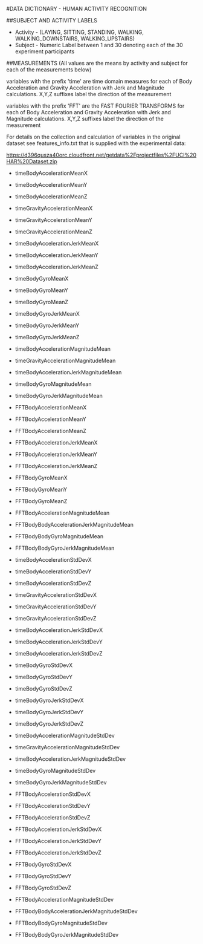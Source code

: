 
#DATA DICTIONARY - HUMAN ACTIVITY RECOGNITION

##SUBJECT AND ACTIVITY LABELS

 - Activity - (LAYING, SITTING, STANDING, WALKING, WALKING_DOWNSTAIRS, WALKING_UPSTAIRS)
 - Subject - Numeric Label between 1 and 30 denoting each of the 30 experiment participants


##MEASUREMENTS (All values are the means by activity and subject for each of the measurements below)

variables with the prefix 'time' are time domain measures for each of Body Acceleration and 
Gravity Acceleration with Jerk and Magnitude calculations. X,Y,Z suffixes label the direction 
of the measurement

variables with the prefix 'FFT' are the FAST FOURIER TRANSFORMS for each of Body Acceleration and 
Gravity Acceleration with Jerk and Magnitude calculations. X,Y,Z suffixes label the direction 
of the measurement

For details on the collection and calculation of variables in the original dataset see
features_info.txt that is supplied with the experimental data:

 https://d396qusza40orc.cloudfront.net/getdata%2Fprojectfiles%2FUCI%20HAR%20Dataset.zip 


 - timeBodyAccelerationMeanX  
 - timeBodyAccelerationMeanY  
 - timeBodyAccelerationMeanZ  

 - timeGravityAccelerationMeanX 
 - timeGravityAccelerationMeanY 
 - timeGravityAccelerationMeanZ 

 - timeBodyAccelerationJerkMeanX 
 - timeBodyAccelerationJerkMeanY
 - timeBodyAccelerationJerkMeanZ

 - timeBodyGyroMeanX
 - timeBodyGyroMeanY
 - timeBodyGyroMeanZ

 - timeBodyGyroJerkMeanX
 - timeBodyGyroJerkMeanY
 - timeBodyGyroJerkMeanZ

 - timeBodyAccelerationMagnitudeMean
 - timeGravityAccelerationMagnitudeMean
 - timeBodyAccelerationJerkMagnitudeMean
 - timeBodyGyroMagnitudeMean
 - timeBodyGyroJerkMagnitudeMean

 - FFTBodyAccelerationMeanX
 - FFTBodyAccelerationMeanY
 - FFTBodyAccelerationMeanZ

 - FFTBodyAccelerationJerkMeanX
 - FFTBodyAccelerationJerkMeanY
 - FFTBodyAccelerationJerkMeanZ

 - FFTBodyGyroMeanX
 - FFTBodyGyroMeanY
 - FFTBodyGyroMeanZ

 - FFTBodyAccelerationMagnitudeMean
 - FFTBodyBodyAccelerationJerkMagnitudeMean
 - FFTBodyBodyGyroMagnitudeMean
 - FFTBodyBodyGyroJerkMagnitudeMean

 - timeBodyAccelerationStdDevX
 - timeBodyAccelerationStdDevY
 - timeBodyAccelerationStdDevZ

 - timeGravityAccelerationStdDevX
 - timeGravityAccelerationStdDevY
 - timeGravityAccelerationStdDevZ

 - timeBodyAccelerationJerkStdDevX
 - timeBodyAccelerationJerkStdDevY
 - timeBodyAccelerationJerkStdDevZ

 - timeBodyGyroStdDevX
 - timeBodyGyroStdDevY
 - timeBodyGyroStdDevZ

 - timeBodyGyroJerkStdDevX
 - timeBodyGyroJerkStdDevY
 - timeBodyGyroJerkStdDevZ

 - timeBodyAccelerationMagnitudeStdDev
 - timeGravityAccelerationMagnitudeStdDev
 - timeBodyAccelerationJerkMagnitudeStdDev
 - timeBodyGyroMagnitudeStdDev
 - timeBodyGyroJerkMagnitudeStdDev

 - FFTBodyAccelerationStdDevX
 - FFTBodyAccelerationStdDevY
 - FFTBodyAccelerationStdDevZ

 - FFTBodyAccelerationJerkStdDevX
 - FFTBodyAccelerationJerkStdDevY
 - FFTBodyAccelerationJerkStdDevZ

 - FFTBodyGyroStdDevX
 - FFTBodyGyroStdDevY
 - FFTBodyGyroStdDevZ

 - FFTBodyAccelerationMagnitudeStdDev
 - FFTBodyBodyAccelerationJerkMagnitudeStdDev
 - FFTBodyBodyGyroMagnitudeStdDev
 - FFTBodyBodyGyroJerkMagnitudeStdDev

